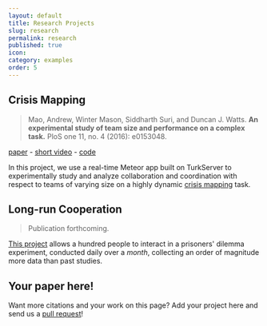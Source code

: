 ```yaml
---
layout: default
title: Research Projects
slug: research
permalink: research
published: true
icon: 
category: examples
order: 5
---
```


## Crisis Mapping 

> Mao, Andrew, Winter Mason, Siddharth Suri, and Duncan J. Watts. **An experimental study of team size and performance on a complex task.** PloS one 11, no. 4 (2016): e0153048. 

[paper][1] - [short video][2] - [code][3]

[1]: http://journals.plos.org/plosone/article?id=10.1371/journal.pone.0153048 
[2]: https://www.youtube.com/watch?v=cJbGNpmE7f0
[3]: https://github.com/VirtualLab/CrowdMapper 

In this project, we use a real-time Meteor app built on TurkServer to 
experimentally study and analyze collaboration and coordination with 
respect to teams of varying size on a highly dynamic [crisis mapping][4] task.

[4]: https://irevolutions.org/2012/12/08/digital-response-typhoon-pablo/
 
## Long-run Cooperation
 
> Publication forthcoming. 

[This project][5] allows a hundred people to interact in a prisoners' dilemma 
experiment, conducted daily over a *month*, collecting an order of magnitude
 more data than past studies.
  
[5]: https://github.com/VirtualLab/long-run-cooperation   

## Your paper here!

Want more citations and your work on this page? Add your project here and send us
a [pull request][pr]!

[pr]: https://github.com/VirtualLab/virtuallab.github.io/pulls
